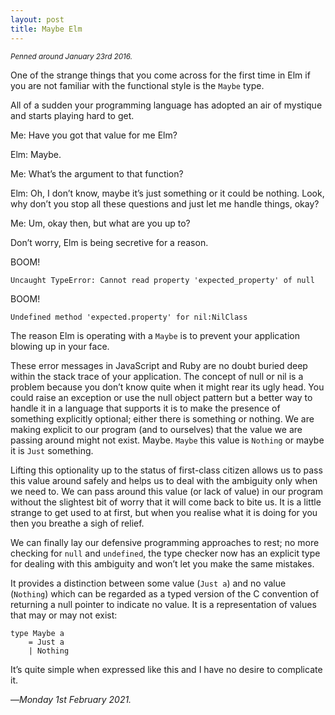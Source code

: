 ```yaml
---
layout: post
title: Maybe Elm
---
```


<p>
  <small>
    <em>
      Penned around January 23rd 2016.
    </em>
  </small>
</p>

One of the strange things that you come across for the first time in Elm if you are not familiar with the functional style is the `Maybe` type.

All of a sudden your programming language has adopted an air of mystique and starts playing hard to get. 

Me: Have you got that value for me Elm? 

Elm: Maybe. 

Me: What’s the argument to that function? 

Elm: Oh, I don’t know, maybe it’s just something or it could be nothing. Look, why don’t you stop all these questions and just let me handle things, okay?

Me: Um, okay then, but what are you up to?

Don’t worry, Elm is being secretive for a reason.

BOOM!

```
Uncaught TypeError: Cannot read property 'expected_property' of null
```

BOOM!

```
Undefined method 'expected.property' for nil:NilClass
```

The reason Elm is operating with a `Maybe` is to prevent your application blowing up in your face. 

These error messages in JavaScript and Ruby are no doubt buried deep within the stack trace of your application. The concept of null or nil is a problem because you don’t know quite when it might rear its ugly head. You could raise an exception or use the null object pattern but a better way to handle it in a language that supports it is to make the presence of something explicitly optional; either there is something or nothing. We are making explicit to our program (and to ourselves) that the value we are passing around might not exist. Maybe. `Maybe` this value is `Nothing` or maybe it is `Just` something. 

Lifting this optionality up to the status of first-class citizen allows us to pass this value around safely and helps us to deal with the ambiguity only when we need to. We can pass around this value (or lack of value) in our program without the slightest bit of worry that it will come back to bite us. It is a little strange to get used to at first, but when you realise what it is doing for you then you breathe a sigh of relief.

We can finally lay our defensive programming approaches to rest; no more checking for `null` and `undefined`, the type checker now has an explicit type for dealing with this ambiguity and won’t let you make the same mistakes.

It provides a distinction between some value (`Just a`) and no value (`Nothing`) which can be regarded as a typed version of the C convention of returning a null pointer to indicate no value. It is a representation of values that may or may not exist:

```
type Maybe a
    = Just a
    | Nothing
```

It’s quite simple when expressed like this and I have no desire to complicate it.

—*Monday 1st February 2021.*
